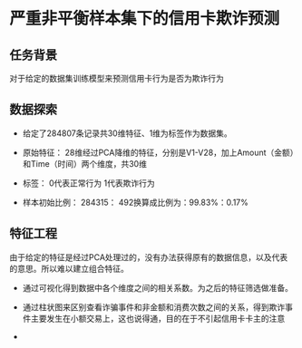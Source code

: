 
# 严重非平衡样本集下的信用卡欺诈预测

## 任务背景

对于给定的数据集训练模型来预测信用卡行为是否为欺诈行为

## 数据探索
- 给定了284807条记录共30维特征、1维为标签作为数据集。

- 原始特征：
28维经过PCA降维的特征，分别是V1-V28，加上Amount（金额）和Time（时间）两个维度，共30维

- 标签：
0代表正常行为
1代表欺诈行为

- 样本初始比例：
284315： 492换算成比例为：99.83%：0.17%

## 特征工程

由于给定的特征是经过PCA处理过的，没有办法获得原有的数据信息，以及代表的意思。所以难以建立组合特征。

- 通过可视化得到数据中各个维度之间的相关系数。为之后的特征筛选做准备。

- 通过柱状图来区别查看诈骗事件和非金额和消费次数之间的关系，得到欺诈事件主要发生在小额交易上，这也说得通，目的在于不引起信用卡卡主的注意

- 



